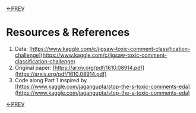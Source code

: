 [<-PREV](toxiccomment.md)

# Resources & References

1. Data: [https://www.kaggle.com/c/jigsaw-toxic-comment-classification-challenge](https://www.kaggle.com/c/jigsaw-toxic-comment-classification-challenge)
2. Original paper: [https://arxiv.org/pdf/1610.08914.pdf](https://arxiv.org/pdf/1610.08914.pdf)
3. Code along Part 1 inspired by [https://www.kaggle.com/jagangupta/stop-the-s-toxic-comments-eda](https://www.kaggle.com/jagangupta/stop-the-s-toxic-comments-eda)


[<-PREV](toxiccomment.md)
